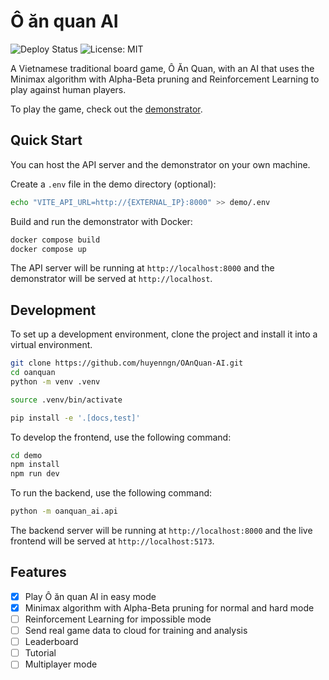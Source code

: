 # Ô ăn quan AI

![Deploy Status](https://github.com/huyenngn/OAnQuan-AI/actions/workflows/deploy.yml/badge.svg)
![License: MIT](https://img.shields.io/github/license/huyenngn/OAnQuan-AI)

A Vietnamese traditional board game, Ô Ăn Quan, with an AI that uses the Minimax algorithm with Alpha-Beta pruning and Reinforcement Learning to play against human players.

To play the game, check out the [demonstrator](http://35.239.5.44/).

## Quick Start

You can host the API server and the demonstrator on your own machine.

Create a `.env` file in the demo directory (optional):

```sh
echo "VITE_API_URL=http://{EXTERNAL_IP}:8000" >> demo/.env
```

Build and run the demonstrator with Docker:

```sh
docker compose build
docker compose up
```

The API server will be running at `http://localhost:8000` and the demonstrator will be served at `http://localhost`.

## Development

To set up a development environment, clone the project and install it into a virtual environment.

```sh
git clone https://github.com/huyenngn/OAnQuan-AI.git
cd oanquan
python -m venv .venv

source .venv/bin/activate

pip install -e '.[docs,test]'
```

To develop the frontend, use the following command:

```sh
cd demo
npm install
npm run dev
```

To run the backend, use the following command:

```sh
python -m oanquan_ai.api
```

The backend server will be running at `http://localhost:8000` and the live frontend will be served at `http://localhost:5173`.

## Features

-   [x] Play Ô ăn quan AI in easy mode
-   [x] Minimax algorithm with Alpha-Beta pruning for normal and hard mode
-   [ ] Reinforcement Learning for impossible mode
-   [ ] Send real game data to cloud for training and analysis
-   [ ] Leaderboard
-   [ ] Tutorial
-   [ ] Multiplayer mode
